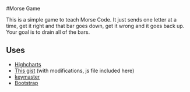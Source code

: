 #Morse Game

This is a simple game to teach Morse Code.  It just sends one letter at a time, get it right and that bar goes down, get it wrong and it goes back up.  Your goal is to drain all of the bars.

## Uses

* [Highcharts](http://www.highcharts.com/)
* [This gist](https://gist.github.com/eholk/0115691987090973cefe) (with modifications, js file included here)
* [keymaster](https://github.com/madrobby/keymaster)
* [Bootstrap](http://getbootstrap.com/)
